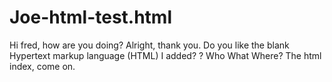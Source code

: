 # Joe-html-test.html

Hi fred, how are you doing?
Alright, thank you. Do you like the blank Hypertext markup language (HTML) I added? 
? Who What Where?
The html index, come on.
